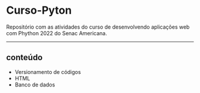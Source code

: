 # Curso-Pyton
Repositório com as atividades do curso de desenvolvendo aplicações web com Phython 2022 do Senac Americana. 

---- 
## conteúdo 
- Versionamento de códigos
- HTML 
- Banco de dados
